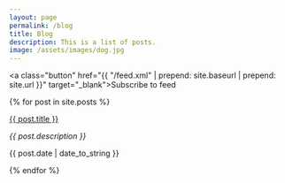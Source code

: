 ```yaml
---
layout: page
permalink: /blog
title: Blog
description: This is a list of posts.
image: /assets/images/dog.jpg
---
```

<a class="button" href="{{ "/feed.xml" | prepend: site.baseurl | prepend: site.url }}" target="_blank">Subscribe to feed</a>

{% for post in site.posts %}
  <div class="blog-item">
    <a class="post-link" href="{{ post.url | prepend: site.baseurl | prepend: site.url }}">{{ post.title }}</a>
    <p class="meta"><i>{{ post.description }}</i></p>
    <p class="meta">{{ post.date | date_to_string }}</p>
  </div>
{% endfor %}